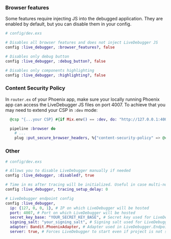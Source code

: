 ### Browser features

Some features require injecting JS into the debugged application. They are enabled by default, but you can disable them in your config.

```elixir
# config/dev.exs

# Disables all browser features and does not inject LiveDebugger JS
config :live_debugger, :browser_features?, false

# Disables only debug button
config :live_debugger, :debug_button?, false

# Disables only components highlighting
config :live_debugger, :highlighting?, false
```

### Content Security Policy

In `router.ex` of your Phoenix app, make sure your locally running Phoenix app can access the LiveDebugger JS files on port 4007. To achieve that you may need to extend your CSP in `:dev` mode:

```elixir
  @csp "{...your CSP} #{if Mix.env() == :dev, do: "http://127.0.0.1:4007"}"

  pipeline :browser do
    # ...
    plug :put_secure_browser_headers, %{"content-security-policy" => @csp}
```

### Other

```elixir
# config/dev.exs

# Allows you to disable LiveDebugger manually if needed
config :live_debugger, :disabled?, true

# Time in ms after tracing will be initialized. Useful in case multi-nodes envs
config :live_debugger, tracing_setup_delay: 0

# LiveDebugger endpoint config
config :live_debugger,
  ip: {127, 0, 0, 1}, # IP on which LiveDebugger will be hosted
  port: 4007, # Port on which LiveDebugger will be hosted
  secret_key_base: "YOUR_SECRET_KEY_BASE", # Secret key used for LiveDebugger.Endpoint
  signing_salt: "your_signing_salt", # Signing salt used for LiveDebugger.Endpoint
  adapter: Bandit.PhoenixAdapter, # Adapter used in LiveDebugger.Endpoint
  server: true, # Forces LiveDebugger to start even if project is not started with the `mix phx.server`
```
